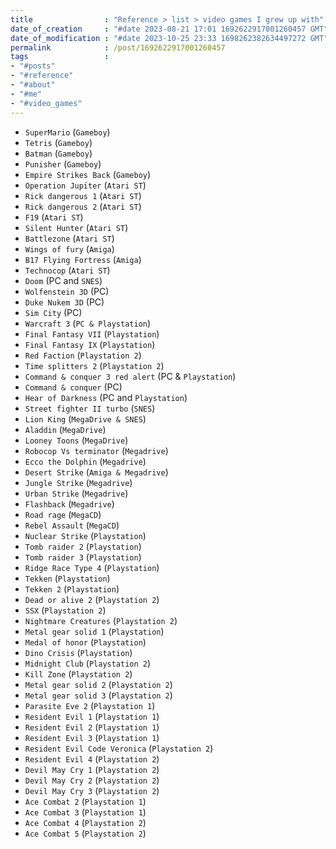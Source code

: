 ```yaml
---
title                : "Reference > list > video games I grew up with"
date_of_creation     : "#date 2023-08-21 17:01 1692622917001260457 GMT"
date_of_modification : "#date 2023-10-25 23:33 1698262382634497272 GMT"
permalink            : /post/1692622917001260457
tags                 : 
- "#posts"
- "#reference"
- "#about"
- "#me"
- "#video_games"
---
```


- `SuperMario` (`Gameboy`)
- `Tetris` (`Gameboy`)
- `Batman` (`Gameboy`)
- `Punisher` (`Gameboy`)
- `Empire Strikes Back` (`Gameboy`)
- `Operation Jupiter` (`Atari ST`)
- `Rick dangerous 1` (`Atari ST`)
- `Rick dangerous 2` (`Atari ST`)
- `F19` (`Atari ST`)
- `Silent Hunter` (`Atari ST`)
- `Battlezone` (`Atari ST`)
- `Wings of fury` (`Amiga`)
- `B17 Flying Fortress` (`Amiga`)
- `Technocop` (`Atari ST`)
- `Doom` (PC and `SNES`)
- `Wolfenstein 3D` (PC)
- `Duke Nukem 3D` (PC)
- `Sim City` (PC)
- `Warcraft 3` (`PC & Playstation`)
- `Final Fantasy VII` (`Playstation`)
- `Final Fantasy IX` (`Playstation`)
- `Red Faction` (`Playstation 2`)
- `Time splitters 2` (`Playstation 2`)
- `Command & conquer 3 red alert` (PC & `Playstation`)
- `Command & conquer` (PC)
- `Hear of Darkness` (PC and `Playstation`)
- `Street fighter II turbo` (`SNES`)
- `Lion King` (`MegaDrive & SNES`)
- `Aladdin` (`MegaDrive`)
- `Looney Toons` (`MegaDrive`)
- `Robocop Vs terminator` (`Megadrive`)
- `Ecco the Dolphin` (`Megadrive`)
- `Desert Strike` (`Amiga & Megadrive`)
- `Jungle Strike` (`Megadrive`)
- `Urban Strike` (`Megadrive`)
- `Flashback` (`Megadrive`)
- `Road rage` (`MegaCD`)
- `Rebel Assault` (`MegaCD`) 
- `Nuclear Strike` (`Playstation`)
- `Tomb raider 2` (`Playstation`)
- `Tomb raider 3` (`Playstation`)
- `Ridge Race Type 4` (`Playstation`)
- `Tekken` (`Playstation`)
- `Tekken 2` (`Playstation`)
- `Dead or alive 2` (`Playstation 2`)
- `SSX` (`Playstation 2`)
- `Nightmare Creatures` (`Playstation 2`)
- `Metal gear solid 1` (`Playstation`)
- `Medal of honor` (`Playstation`)
- `Dino Crisis` (`Playstation`)
- `Midnight Club` (`Playstation 2`)
- `Kill Zone` (`Playstation 2`)
- `Metal gear solid 2` (`Playstation 2`)
- `Metal gear solid 3` (`Playstation 2`)
- `Parasite Eve 2` (`Playstation 1`)
- `Resident Evil 1` (`Playstation 1`)
- `Resident Evil 2` (`Playstation 1`)
- `Resident Evil 3` (`Playstation 1`)
- `Resident Evil Code Veronica` (`Playstation 2`)
- `Resident Evil 4` (`Playstation 2`)
- `Devil May Cry 1` (`Playstation 2`)
- `Devil May Cry 2` (`Playstation 2`)
- `Devil May Cry 3` (`Playstation 2`)
- `Ace Combat 2` (`Playstation 1`)
- `Ace Combat 3` (`Playstation 1`)
- `Ace Combat 4` (`Playstation 2`)
- `Ace Combat 5` (`Playstation 2`)
